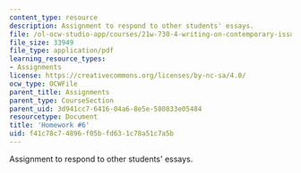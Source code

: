 ```yaml
---
content_type: resource
description: Assignment to respond to other students' essays.
file: /ol-ocw-studio-app/courses/21w-730-4-writing-on-contemporary-issues-food-for-thought-writing-and-reading-about-the-cultures-of-food-fall-2008/f41c78c74896f05bfd631c78a51c7a5b_hw_6.pdf
file_size: 33949
file_type: application/pdf
learning_resource_types:
- Assignments
license: https://creativecommons.org/licenses/by-nc-sa/4.0/
ocw_type: OCWFile
parent_title: Assignments
parent_type: CourseSection
parent_uid: 3d941cc7-6416-04a6-8e5e-580833e05484
resourcetype: Document
title: 'Homework #6'
uid: f41c78c7-4896-f05b-fd63-1c78a51c7a5b
---
```

Assignment to respond to other students' essays.